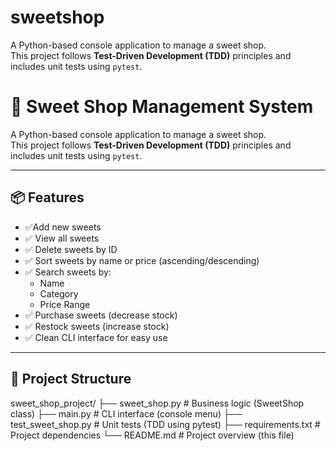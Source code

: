 # sweetshop
 
A Python-based console application to manage a sweet shop.  
This project follows **Test-Driven Development (TDD)** principles and includes unit tests using `pytest`.

# 🍬 Sweet Shop Management System

A Python-based console application to manage a sweet shop.  
This project follows **Test-Driven Development (TDD)** principles and includes unit tests using `pytest`.

---

## 📦 Features

- ✅Add new sweets
- ✅ View all sweets
- ✅ Delete sweets by ID
- ✅ Sort sweets by name or price (ascending/descending)
- ✅ Search sweets by:
  - Name
  - Category
  - Price Range
- ✅ Purchase sweets (decrease stock)
- ✅ Restock sweets (increase stock)
- ✅ Clean CLI interface for easy use

---

## 📁 Project Structure

sweet_shop_project/
├── sweet_shop.py # Business logic (SweetShop class)
├── main.py # CLI interface (console menu)
├── test_sweet_shop.py # Unit tests (TDD using pytest)
├── requirements.txt # Project dependencies
└── README.md # Project overview (this file)
